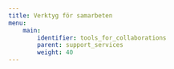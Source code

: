 ```yaml
---
title: Verktyg för samarbeten
menu:
    main:
        identifier: tools_for_collaborations
        parent: support_services
        weight: 40
---
```

